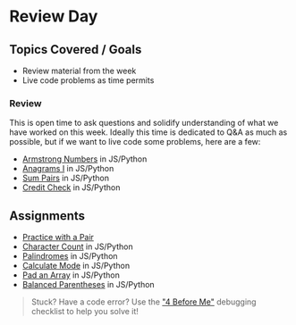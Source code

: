 # Review Day

## Topics Covered / Goals

- Review material from the week
- Live code problems as time permits

### Review

This is open time to ask questions and solidify understanding of what we have worked on this week. Ideally this time is dedicated to Q&A as much as possible, but if we want to live code some problems, here are a few:

- [Armstrong Numbers](https://classroom.google.com/c/NjEyMzM5MTczMDQ4?cjc=vunqfsg) in JS/Python
- [Anagrams I](https://classroom.google.com/c/NjEyMzM5MTczMDQ4?cjc=vunqfsg) in JS/Python
- [Sum Pairs](https://classroom.google.com/c/NjEyMzM5MTczMDQ4?cjc=vunqfsg) in JS/Python
- [Credit Check](https://classroom.google.com/c/NjEyMzM5MTczMDQ4?cjc=vunqfsg) in JS/Python

## Assignments

- [Practice with a Pair](https://classroom.google.com/c/NjEyMzM5MTczMDQ4?cjc=vunqfsg)
- [Character Count](https://classroom.google.com/c/NjEyMzM5MTczMDQ4?cjc=vunqfsg) in JS/Python
- [Palindromes](https://classroom.google.com/c/NjEyMzM5MTczMDQ4?cjc=vunqfsg) in JS/Python
- [Calculate Mode](https://classroom.google.com/c/NjEyMzM5MTczMDQ4?cjc=vunqfsg) in JS/Python
- [Pad an Array](https://classroom.google.com/c/NjEyMzM5MTczMDQ4?cjc=vunqfsg) in JS/Python
- [Balanced Parentheses](https://classroom.google.com/c/NjEyMzM5MTczMDQ4?cjc=vunqfsg) in JS/Python

> Stuck? Have a code error? Use the ["4 Before Me"](https://docs.google.com/document/d/1nseOs5oabYBKNHfwJZNAR7GlU0zkZxNagsw63AD7XV0/edit) debugging checklist to help you solve it!
